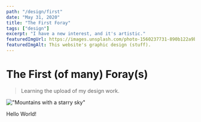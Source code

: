 ```yaml
---
path: "/design/first"
date: "May 31, 2020"
title: "The First Foray"
tags: ["design"]
excerpt: "I have a new interest, and it's artistic."
featuredImgUrl: https://images.unsplash.com/photo-1560237731-890b122a9b6c
featuredImgAlt: This website's graphic design (stuff).
---
```


# The First (of many) Foray(s)

> Learning the upload of my design work.

!["Mountains with a starry sky"](https://images.unsplash.com/photo-1560237731-890b122a9b6c)

Hello World!
